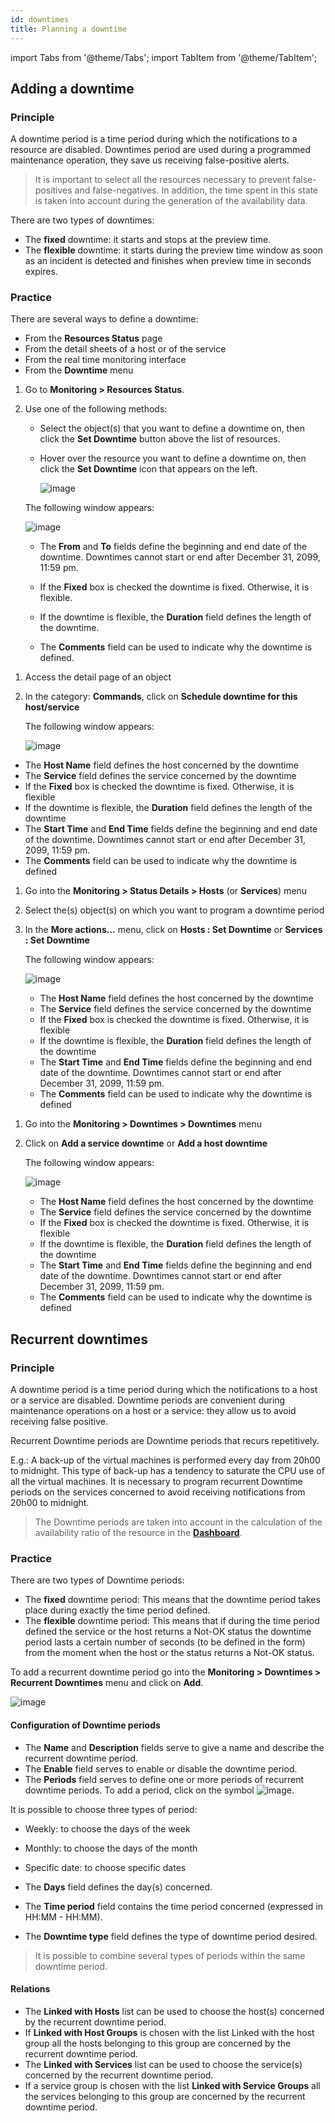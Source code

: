 ```yaml
---
id: downtimes
title: Planning a downtime
---
```

import Tabs from '@theme/Tabs';
import TabItem from '@theme/TabItem';


## Adding a downtime

### Principle

A downtime period is a time period during which the notifications to a
resource are disabled. Downtimes period are used during a programmed
maintenance operation, they save us receiving false-positive alerts.

> It is important to select all the resources necessary to prevent
> false-positives and false-negatives. In addition, the time spent in
> this state is taken into account during the generation of the
> availability data.

There are two types of downtimes:

-   The **fixed** downtime: it starts and stops at the preview time.
-   The **flexible** downtime: it starts during the preview time window
    as soon as an incident is detected and finishes when preview time in
    seconds expires.

### Practice

There are several ways to define a downtime:

-   From the **Resources Status** page
-   From the detail sheets of a host or of the service
-   From the real time monitoring interface
-   From the **Downtime** menu

<Tabs groupId="sync">
<TabItem value="Resources Status page" label="Resources Status page">

1. Go to **Monitoring > Resources Status**.
2. Use one of the following methods:
    - Select the object(s) that you want to define a downtime on, then click the **Set Downtime** button above the list of resources.
    - Hover over the resource you want to define a downtime on, then click the **Set Downtime** icon that appears on the left.

        ![image](../assets/alerts/resources-status/dt-hover.gif)

    The following window appears:

    ![image](../assets/alerts/resources-status/dt-popup.png)

    -   The **From** and **To** fields define the beginning and
    end date of the downtime. Downtimes cannot start or end after December 31, 2099, 11:59 pm.

    -   If the **Fixed** box is checked the downtime is fixed. Otherwise, it
    is flexible.

    -   If the downtime is flexible, the **Duration** field defines the
    length of the downtime.

    -   The **Comments** field can be used to indicate why the downtime is
    defined.

</TabItem>
<TabItem value="Detailed sheet of an object" label="Detailed sheet of an object">

1.  Access the detail page of an object
2.  In the category: **Commands**, click on **Schedule downtime for this
    host/service**

    The following window appears:

    ![image](../assets/alerts/downtime.png)

-   The **Host Name** field defines the host concerned by the downtime
-   The **Service** field defines the service concerned by the downtime
-   If the **Fixed** box is checked the downtime is fixed. Otherwise, it
    is flexible
-   If the downtime is flexible, the **Duration** field defines the
    length of the downtime
-   The **Start Time** and **End Time** fields define the beginning and
    end date of the downtime. Downtimes cannot start or end after December 31, 2099, 11:59 pm.
-   The **Comments** field can be used to indicate why the downtime is
    defined

</TabItem>
<TabItem value="Real time monitoring" label="Real time monitoring">

1.  Go into the **Monitoring > Status Details > Hosts** (or **Services**)
    menu
2.  Select the(s) object(s) on which you want to program a downtime
    period
3.  In the **More actions…** menu, click on **Hosts : Set Downtime** or
    **Services : Set Downtime**

    The following window appears:

    ![image](../assets/alerts/downtime.png)

    -   The **Host Name** field defines the host concerned by the downtime
    -   The **Service** field defines the service concerned by the downtime
    -   If the **Fixed** box is checked the downtime is fixed. Otherwise, it
        is flexible
    -   If the downtime is flexible, the **Duration** field defines the
        length of the downtime
    -   The **Start Time** and **End Time** fields define the beginning and
        end date of the downtime. Downtimes cannot start or end after December 31, 2099, 11:59 pm.
    -   The **Comments** field can be used to indicate why the downtime is
        defined

</TabItem>
<TabItem value="Downtime menu" label="Downtime menu">

1.  Go into the **Monitoring > Downtimes > Downtimes** menu
2.  Click on **Add a service downtime** or **Add a host downtime**

    The following window appears:

    ![image](../assets/alerts/downtime.png)

    -   The **Host Name** field defines the host concerned by the downtime
    -   The **Service** field defines the service concerned by the downtime
    -   If the **Fixed** box is checked the downtime is fixed. Otherwise, it
        is flexible
    -   If the downtime is flexible, the **Duration** field defines the
        length of the downtime
    -   The **Start Time** and **End Time** fields define the beginning and
        end date of the downtime. Downtimes cannot start or end after December 31, 2099, 11:59 pm.
    -   The **Comments** field can be used to indicate why the downtime is
        defined

</TabItem>
</Tabs>

## Recurrent downtimes

### Principle

A downtime period is a time period during which the notifications to a
host or a service are disabled. Downtime periods are convenient during
maintenance operations on a host or a service: they allow us to avoid
receiving false positive.

Recurrent Downtime periods are Downtime periods that recurs
repetitively.

E.g.: A back-up of the virtual machines is performed every day from
20h00 to midnight. This type of back-up has a tendency to saturate the
CPU use of all the virtual machines. It is necessary to program
recurrent Downtime periods on the services concerned to avoid receiving
notifications from 20h00 to midnight.

> The Downtime periods are taken into account in the calculation of the
> availability ratio of the resource in the
> **[Dashboard](../reporting/introduction.md#simple-reporting)**.

### Practice

There are two types of Downtime periods:

-   The **fixed** downtime period: This means that the downtime period
    takes place during exactly the time period defined.
-   The **flexible** downtime period: This means that if during the time
    period defined the service or the host returns a Not-OK status the
    downtime period lasts a certain number of seconds (to be defined in
    the form) from the moment when the host or the status returns a
    Not-OK status.

To add a recurrent downtime period go into the
**Monitoring > Downtimes > Recurrent Downtimes** menu and click on
**Add**.

![image](../assets/alerts/05recurrentdowntimes.png)

#### Configuration of Downtime periods

-   The **Name** and **Description** fields serve to give a name and
    describe the recurrent downtime period.
-   The **Enable** field serves to enable or disable the downtime
    period.
-   The **Periods** field serves to define one or more periods of
    recurrent downtime periods. To add a period, click on the symbol
    ![image](../assets/common/navigate_plus.png).

It is possible to choose three types of period:

-   Weekly: to choose the days of the week
-   Monthly: to choose the days of the month
-   Specific date: to choose specific dates

-   The **Days** field defines the day(s) concerned.
-   The **Time period** field contains the time period concerned
    (expressed in HH:MM - HH:MM).
-   The **Downtime type** field defines the type of downtime period
    desired.

> It is possible to combine several types of periods within the same
> downtime period.

#### Relations

-   The **Linked with Hosts** list can be used to choose the host(s)
    concerned by the recurrent downtime period.
-   If **Linked with Host Groups** is chosen with the list Linked with
    the host group all the hosts belonging to this group are concerned
    by the recurrent downtime period.
-   The **Linked with Services** list can be used to choose the
    service(s) concerned by the recurrent downtime period.
-   If a service group is chosen with the list **Linked with Service
    Groups** all the services belonging to this group are concerned by
    the recurrent downtime period.
